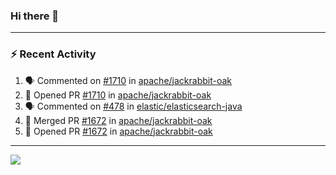 ### Hi there 👋

---

### :zap: Recent Activity

<!--START_SECTION:activity-->
1. 🗣 Commented on [#1710](https://github.com/apache/jackrabbit-oak/pull/1710#issuecomment-2346183885) in [apache/jackrabbit-oak](https://github.com/apache/jackrabbit-oak)
2. 💪 Opened PR [#1710](https://github.com/apache/jackrabbit-oak/pull/1710) in [apache/jackrabbit-oak](https://github.com/apache/jackrabbit-oak)
3. 🗣 Commented on [#478](https://github.com/elastic/elasticsearch-java/issues/478#issuecomment-2339851760) in [elastic/elasticsearch-java](https://github.com/elastic/elasticsearch-java)
4. 🎉 Merged PR [#1672](https://github.com/apache/jackrabbit-oak/pull/1672) in [apache/jackrabbit-oak](https://github.com/apache/jackrabbit-oak)
5. 💪 Opened PR [#1672](https://github.com/apache/jackrabbit-oak/pull/1672) in [apache/jackrabbit-oak](https://github.com/apache/jackrabbit-oak)
<!--END_SECTION:activity-->

---

<!--
**fabriziofortino/fabriziofortino** is a ✨ _special_ ✨ repository because its `README.md` (this file) appears on your GitHub profile.

Here are some ideas to get you started:

- 🔭 I’m currently working on ...
- 🌱 I’m currently learning ...
- 👯 I’m looking to collaborate on ...
- 🤔 I’m looking for help with ...
- 💬 Ask me about ...
- 📫 How to reach me: ...
- 😄 Pronouns: ...
- ⚡ Fun fact: ...
-->
![](https://komarev.com/ghpvc/?username=fabriziofortino)
